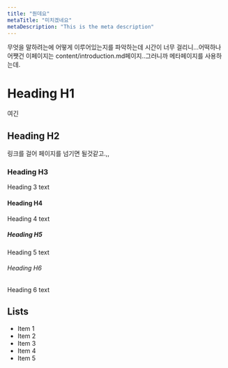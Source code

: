 ```yaml
---
title: "뭔데요"
metaTitle: "미치겠네요"
metaDescription: "This is the meta description"
---
```


무엇을 말하려는에 어떻게 이루어있는지를 파악하는데 시간이 너무 걸리니...어떡하나
어쨋건 이페이지는 content/introduction.md페이지..그러니까 메타페이지를 사용하는데.

# Heading H1
여긴 

## Heading H2
링크를 걸어 페이지를 넘기면 될것같고.,,

### Heading H3
Heading 3 text

#### Heading H4
Heading 4 text

##### Heading H5
Heading 5 text

###### Heading H6
Heading 6 text

## Lists
- Item 1
- Item 2
- Item 3
- Item 4
- Item 5

